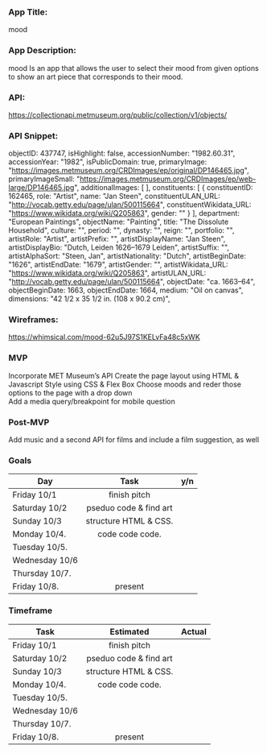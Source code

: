 ### App Title: 
mood                                      

### App Description: 
mood Is an app that allows the user to select their mood from given options to show an art piece that corresponds to their mood.  

### API:
https://collectionapi.metmuseum.org/public/collection/v1/objects/ 

### API Snippet: 
objectID: 437747,
isHighlight: false,
accessionNumber: "1982.60.31",
accessionYear: "1982",
isPublicDomain: true,
primaryImage: "https://images.metmuseum.org/CRDImages/ep/original/DP146465.jpg",
primaryImageSmall: "https://images.metmuseum.org/CRDImages/ep/web-large/DP146465.jpg",
additionalImages: [ ],
constituents: 
[
{
constituentID: 162465,
role: "Artist",
name: "Jan Steen",
constituentULAN_URL: "http://vocab.getty.edu/page/ulan/500115664",
constituentWikidata_URL: "https://www.wikidata.org/wiki/Q205863",
gender: ""
}
],
department: "European Paintings",
objectName: "Painting",
title: "The Dissolute Household",
culture: "",
period: "",
dynasty: "",
reign: "",
portfolio: "",
artistRole: "Artist",
artistPrefix: "",
artistDisplayName: "Jan Steen",
artistDisplayBio: "Dutch, Leiden 1626–1679 Leiden",
artistSuffix: "",
artistAlphaSort: "Steen, Jan",
artistNationality: "Dutch",
artistBeginDate: "1626",
artistEndDate: "1679",
artistGender: "",
artistWikidata_URL: "https://www.wikidata.org/wiki/Q205863",
artistULAN_URL: "http://vocab.getty.edu/page/ulan/500115664",
objectDate: "ca. 1663–64",
objectBeginDate: 1663,
objectEndDate: 1664,
medium: "Oil on canvas",
dimensions: "42 1/2 x 35 1/2 in. (108 x 90.2 cm)",

### Wireframes: 
https://whimsical.com/mood-62u5J97S1KELvFa48c5xWK

### MVP 

Incorporate MET Museum’s API
Create the page layout using HTML & Javascript
Style using CSS & Flex Box 
Choose moods and reder those options to the page with a drop down  
Add a media query/breakpoint for mobile question                                                                                                                           

### Post-MVP
Add music and a second API for films and include a film suggestion, as well



### Goals
| Day            | Task                   | y/n   |
| -------------  |:-------------:         | -----:|
| Friday 10/1    | finish pitch           |       |
| Saturday 10/2  | pseduo code & find art |       |
| Sunday 10/3    | structure HTML & CSS.  |       |
| Monday 10/4.   | code code code.        |       |
| Tuesday 10/5.  |                        |       |
| Wednesday 10/6 |                        |       |
| Thursday 10/7. |                        |       |
| Friday 10/8.   | present                |       |

### Timeframe
| Task            | Estimated             | Actual|
| -------------  |:-------------:         | -----:|
| Friday 10/1    | finish pitch           |       |
| Saturday 10/2  | pseduo code & find art |       |
| Sunday 10/3    | structure HTML & CSS.  |       |
| Monday 10/4.   | code code code.        |       |
| Tuesday 10/5.  |                        |       |
| Wednesday 10/6 |                        |       |
| Thursday 10/7. |                        |       |
| Friday 10/8.   | present                |       |
